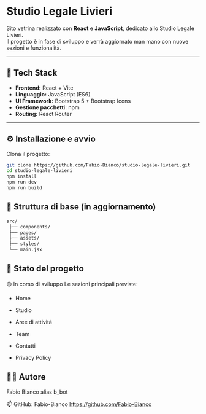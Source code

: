 # Studio Legale Livieri

Sito vetrina realizzato con **React** e **JavaScript**, dedicato allo Studio Legale Livieri.  
Il progetto è in fase di sviluppo e verrà aggiornato man mano con nuove sezioni e funzionalità.

---

## 🚀 Tech Stack

- **Frontend:** React + Vite  
- **Linguaggio:** JavaScript (ES6)  
- **UI Framework:** Bootstrap 5 + Bootstrap Icons  
- **Gestione pacchetti:** npm  
- **Routing:** React Router 

---

## ⚙️ Installazione e avvio

Clona il progetto:

```bash
git clone https://github.com/Fabio-Bianco/studio-legale-livieri.git
cd studio-legale-livieri
npm install
npm run dev
npm run build
```

## 🧩 Struttura di base (in aggiornamento)
```bash
src/
 ├── components/
 ├── pages/
 ├── assets/
 ├── styles/
 └── main.jsx
```

## 📅 Stato del progetto

🟡 In corso di sviluppo
Le sezioni principali previste:

- Home

- Studio

- Aree di attività

- Team

- Contatti

 - Privacy Policy

## 👨‍💻 Autore

Fabio Bianco
alias b_bot

📫 GitHub: Fabio-Bianco https://github.com/Fabio-Bianco